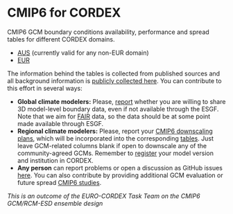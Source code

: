 # CMIP6 for CORDEX

CMIP6 GCM boundary conditions availability, performance and spread tables for different CORDEX domains.

* [AUS](CMIP6_studies_table_AUS.html) (currently valid for any non-EUR domain)
* [EUR](CMIP6_studies_table_EUR.html)

The information behind the tables is collected from published sources and all background information is [publicly collected here](https://github.com/jesusff/cmip6-for-cordex/tree/main/CMIP6_studies). You can contribute to this effort in several ways:

 * **Global climate modelers:** Please, [report](https://github.com/jesusff/cmip6-for-cordex/blob/main/CMIP6_for_CORDEX_availability_non_ESGF.csv) whether you are willing to share 3D model-level boundary data, even if not available through the ESGF. Note that we aim for [FAIR](https://www.go-fair.org/fair-principles) data, so the data should be at some point made available through ESGF.
 * **Regional climate modelers:** Please, report your [CMIP6 downscaling plans](https://docs.google.com/document/d/1Jy53yvB9SDOiWcwKRJc_HpWVgmjxZhy-qVviHl6ymDM/edit?usp=sharing), which will be incorporated into the corresponding [tables](CMIP6_downscaling_plans_tables.html). Just leave GCM-related columns blank if open to downscale any of the community-agreed GCMs. Remember to [register](https://cordex.org/data-access/cordex-rcm-list) your model version and institution in CORDEX.
 * **Any person** can report problems or open a discussion as GitHub issues [here](https://github.com/jesusff/cmip6-for-cordex/issues). You can also contribute by providing additional GCM evaluation or future spread [CMIP6 studies](https://github.com/jesusff/cmip6-for-cordex/tree/main/CMIP6_studies).

_This is an outcome of the EURO-CORDEX Task Team on the CMIP6 GCM/RCM-ESD ensemble design_
